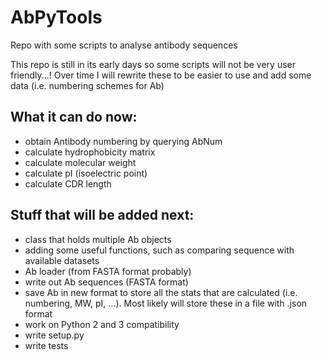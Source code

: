 # AbPyTools
Repo with some scripts to analyse antibody sequences

This repo is still in its early days so some scripts will not be very user friendly...!
Over time I will rewrite these to be easier to use and add some data (i.e. numbering schemes for Ab)

What it can do now:
- 
- obtain Antibody numbering by querying AbNum
- calculate hydrophobicity matrix
- calculate molecular weight
- calculate pI (isoelectric point)
- calculate CDR length

Stuff that will be added next:
- 
- class that holds multiple Ab objects
- adding some useful functions, such as comparing sequence with available datasets
- Ab loader (from FASTA format probably)
- write out Ab sequences (FASTA format)
- save Ab in new format to store all the stats that are calculated (i.e. numbering, MW, pI, ...). Most likely will store 
these in a file with .json format
- work on Python 2 and 3 compatibility
- write setup.py
- write tests
